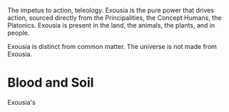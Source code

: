The impetus to action, teleology.
Exousia is the pure power that drives action, sourced directly from the Principalities, the Concept Humans, the Platonics.
Exousia is present in the land, the animals, the plants, and in people.

Exousia is distinct from common matter. The universe is not made from Exousia.

# Blood and Soil

Exousia's